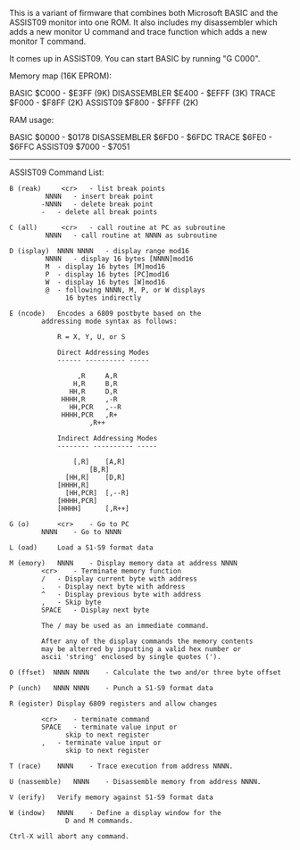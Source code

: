 This is a variant of firmware that combines both Microsoft BASIC and
the ASSIST09 monitor into one ROM. It also includes my disassembler
which adds a new monitor U command and trace function which adds a new
monitor T command.

It comes up in ASSIST09. You can start BASIC by running "G C000".

Memory map (16K EPROM):

BASIC         $C000 - $E3FF (9K)
DISASSEMBLER  $E400 - $EFFF (3K)
TRACE         $F000 - $F8FF (2K)
ASSIST09      $F800 - $FFFF (2K)

RAM usage:

BASIC         $0000 - $0178
DISASSEMBLER  $6FD0 - $6FDC
TRACE         $6FE0 - $6FFC
ASSIST09      $7000 - $7051

------------------------------------------------------------------------

ASSIST09 Command List:

	B (reak)	 <cr>	- list break points
			 NNNN	- insert break point
			-NNNN	- delete break point
			-	- delete all break points

	C (all)		 <cr>	- call routine at PC as subroutine
			 NNNN	- call routine at NNNN as subroutine

	D (isplay)  NNNN NNNN	- display range mod16
			 NNNN	- display 16 bytes [NNNN]mod16
			 M	- display 16 bytes [M]mod16
			 P	- display 16 bytes [PC]mod16
			 W	- display 16 bytes [W]mod16
			 @	- following NNNN, M, P, or W displays
				  16 bytes indirectly

	E (ncode)	Encodes a 6809 postbyte based on the
			addressing mode syntax as follows:

				R = X, Y, U, or S

				Direct Addressing Modes
				------ ---------- -----

				     ,R		A,R
				    H,R		B,R
				   HH,R		D,R
				 HHHH,R		,-R
				   HH,PCR	,--R
				 HHHH,PCR	,R+
						,R++

				Indirect Addressing Modes
				-------- ---------- -----

				    [,R]	[A,R]
						[B,R]
				  [HH,R]	[D,R]
				[HHHH,R]
				  [HH,PCR]	[,--R]
				[HHHH,PCR]
				[HHHH]		[,R++]

	G (o)		<cr>	- Go to PC
			NNNN	- Go to NNNN

	L (oad)		Load a S1-S9 format data

	M (emory)	NNNN	- Display memory data at address NNNN
			<cr>	- Terminate memory function
			/	- Display current byte with address
			.	- Display next byte with address
			^	- Display previous byte with address
			,	- Skip byte
			SPACE	- Display next byte

			The / may be used as an immediate command.

			After any of the display commands the memory contents
			may be alterred by inputting a valid hex number or
			ascii 'string' enclosed by single quotes (').

	O (ffset)  NNNN NNNN	- Calculate the two and/or three byte offset

	P (unch)   NNNN NNNN	- Punch a S1-S9 format data

	R (egister)	Display 6809 registers and allow changes

			<cr>	- terminate command
			SPACE	- terminate value input or
				  skip to next register
			,	- terminate value input or
				  skip to next register

	T (race)	NNNN	- Trace execution from address NNNN.

	U (nassemble)	NNNN	- Disassemble memory from address NNNN.

	V (erify)	Verify memory against S1-S9 format data

	W (indow)	NNNN	- Define a display window for the
				  D and M commands.

	Ctrl-X will abort any command.

